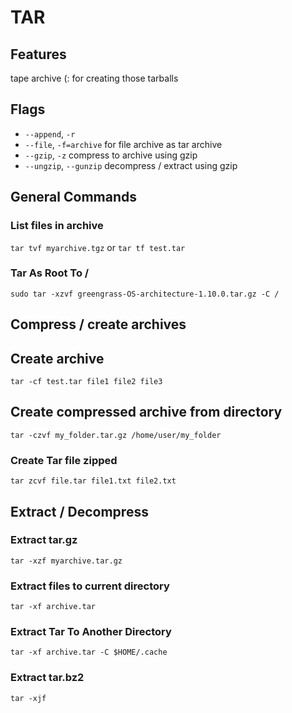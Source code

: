 # TAR

## Features
tape archive (: for creating those tarballs

## Flags
- `--append`, `-r`
- `--file`, `-f=archive` for file archive as tar archive
- `--gzip`, `-z` compress to archive using gzip
- `--ungzip`, `--gunzip` decompress / extract using gzip

## General Commands

### List files in archive

`tar tvf myarchive.tgz`
or
`tar tf test.tar`

### Tar As Root To /

`sudo tar -xzvf greengrass-OS-architecture-1.10.0.tar.gz -C /`

## Compress / create archives

## Create archive
`tar -cf test.tar file1 file2 file3`

## Create compressed archive from directory
`tar -czvf my_folder.tar.gz /home/user/my_folder`

### Create Tar file zipped

`tar zcvf file.tar file1.txt file2.txt`

## Extract / Decompress

### Extract tar.gz
`tar -xzf myarchive.tar.gz`

### Extract files to current directory

`tar -xf archive.tar`

### Extract Tar To Another Directory

`tar -xf archive.tar -C $HOME/.cache`

### Extract tar.bz2

`tar -xjf`
